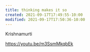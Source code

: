 ```yaml
---
title: thinking makes it so
created: 2021-09-17T17:49:55-10:00
modified: 2021-09-17T17:50:36-10:00
---
```


Krishnamurti

https://youtu.be/m3SsmMkqbEk
